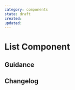 ```yaml
---
category: components
state: draft
created: 
updated: 
---
```


# List Component

## Guidance

## Changelog
